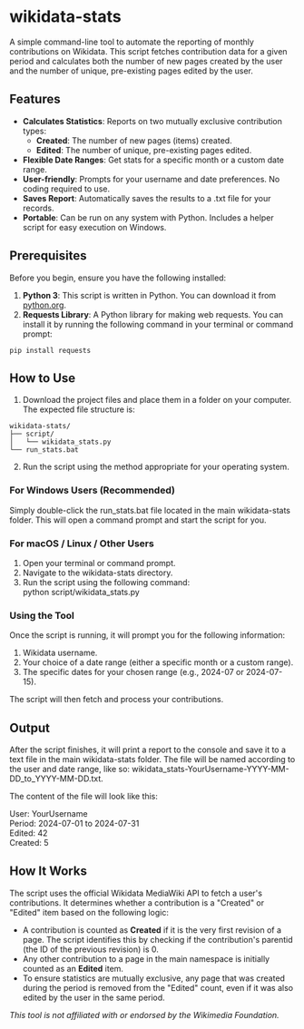 # wikidata-stats
A simple command-line tool to automate the reporting of monthly contributions on Wikidata. This script fetches contribution data for a given period and calculates both the number of new pages created by the user and the number of unique, pre-existing pages edited by the user.

## **Features**

* **Calculates Statistics**: Reports on two mutually exclusive contribution types:  
  * **Created**: The number of new pages (items) created.  
  * **Edited**: The number of unique, pre-existing pages edited.  
* **Flexible Date Ranges**: Get stats for a specific month or a custom date range.  
* **User-friendly**: Prompts for your username and date preferences. No coding required to use.  
* **Saves Report**: Automatically saves the results to a .txt file for your records.  
* **Portable**: Can be run on any system with Python. Includes a helper script for easy execution on Windows.

## **Prerequisites**

Before you begin, ensure you have the following installed:

1. **Python 3**: This script is written in Python. You can download it from [python.org](https://www.python.org/downloads/).  
2. **Requests Library**: A Python library for making web requests. You can install it by running the following command in your terminal or command prompt:

```
pip install requests
```

## **How to Use**

1. Download the project files and place them in a folder on your computer. The expected file structure is:

```
wikidata-stats/
├── script/
│   └── wikidata_stats.py
└── run_stats.bat
```

2. Run the script using the method appropriate for your operating system.

### 

### **For Windows Users (Recommended)**

Simply double-click the run\_stats.bat file located in the main wikidata-stats folder. This will open a command prompt and start the script for you.

### **For macOS / Linux / Other Users**

1. Open your terminal or command prompt.  
2. Navigate to the wikidata-stats directory.  
3. Run the script using the following command:  
   python script/wikidata\_stats.py

### **Using the Tool**

Once the script is running, it will prompt you for the following information:

1. Wikidata username.  
2. Your choice of a date range (either a specific month or a custom range).  
3. The specific dates for your chosen range (e.g., 2024-07 or 2024-07-15).

The script will then fetch and process your contributions.

## **Output**

After the script finishes, it will print a report to the console and save it to a text file in the main wikidata-stats folder. The file will be named according to the user and date range, like so: wikidata\_stats-YourUsername-YYYY-MM-DD\_to\_YYYY-MM-DD.txt.

The content of the file will look like this:

User: YourUsername  
Period: 2024-07-01 to 2024-07-31  
Edited: 42  
Created: 5

## **How It Works**

The script uses the official Wikidata MediaWiki API to fetch a user's contributions. It determines whether a contribution is a "Created" or "Edited" item based on the following logic:

* A contribution is counted as **Created** if it is the very first revision of a page. The script identifies this by checking if the contribution's parentid (the ID of the previous revision) is 0\.  
* Any other contribution to a page in the main namespace is initially counted as an **Edited** item.  
* To ensure statistics are mutually exclusive, any page that was created during the period is removed from the "Edited" count, even if it was also edited by the user in the same period.

*This tool is not affiliated with or endorsed by the Wikimedia Foundation.*
